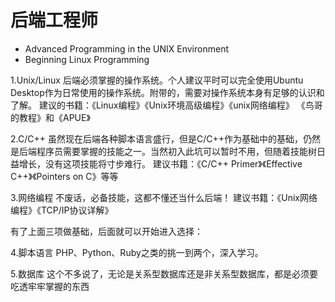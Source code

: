 # 后端工程师

- Advanced Programming in the UNIX Environment
- Beginning Linux Programming

1.Unix/Linux
后端必须掌握的操作系统。个人建议平时可以完全使用Ubuntu Desktop作为日常使用的操作系统。附带的，需要对操作系统本身有足够的认识和了解。
建议的书籍：《Linux编程》《Unix环境高级编程》《unix网络编程》
《鸟哥的教程》和《APUE》

2.C/C++
虽然现在后端各种脚本语言盛行，但是C/C++作为基础中的基础，仍然是后端程序员需要掌握的技能之一。当然初入此坑可以暂时不用，但随着技能树日益增长，没有这项技能将寸步难行。
建议书籍：《C/C++ Primer》《Effective C++》《Pointers on C》等等

3.网络编程
不废话，必备技能，这都不懂还当什么后端！
建议书籍：《Unix网络编程》《TCP/IP协议详解》

有了上面三项做基础，后面就可以开始进入选择：

4.脚本语言
PHP、Python、Ruby之类的挑一到两个，深入学习。

5.数据库
这个不多说了，无论是关系型数据库还是非关系型数据库，都是必须要吃透牢牢掌握的东西

